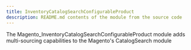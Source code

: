 ```yaml
---
title: InventoryCatalogSearchConfigurableProduct
description: README.md contents of the module from the source code
---
```


The Magento_InventoryCatalogSearchConfigurableProduct module adds multi-sourcing capabilities to the Magento's CatalogSearch module

